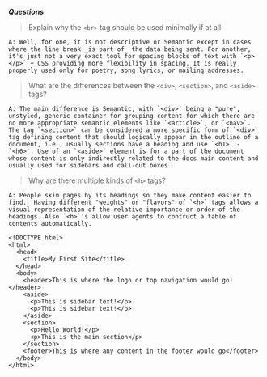 **_Questions_**
> Explain why the `<br>` tag should be used minimally if at all

    A: Well, for one, it is not descriptive or Semantic except in cases where the line break _is part of_ the data being sent. For another, it's just not a very exact tool for spacing blocks of text with `<p></p>` + CSS providing more flexibility in spacing. It is really properly used only for poetry, song lyrics, or mailing addresses.

> What are the differences between the `<div>`, `<section>`, and `<aside>` tags?

    A: The main difference is Semantic, with `<div>` being a "pure", unstyled, generic container for grouping content for which there are no more appropriate semantic elements like `<article>`, or `<nav>`. The tag `<section>` can be considered a more specific form of `<div>` tag defining content that should logically appear in the outline of a document, i.e., usually sections have a heading and use `<h1>` - `<h6>`. Use of an `<aside>` element is for a part of the document whose content is only indirectly related to the docs main content and usually used for sidebars and call-out boxes.

> Why are there multiple kinds of `<h>` tags?

    A: People skim pages by its headings so they make content easier to find.  Having different "weights" or "flavors" of `<h>` tags allows a visual representation of the relative importance or order of the headings. Also `<h>`'s allow user agents to contruct a table of contents automatically.
```
<!DOCTYPE html>
<html>
  <head>
    <title>My First Site</title>
  </head>
  <body>
    <header>This is where the logo or top navigation would go!</header>
    <aside>
      <p>This is sidebar text!</p>
      <p>This is sidebar text!</p>
    </aside>
    <section>
      <p>Hello World!</p>
      <p>This is the main section</p>
    </section>
    <footer>This is where any content in the footer would go</footer>
  </body>
</html>
```